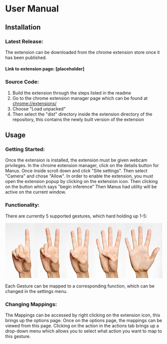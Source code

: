 # User Manual
## Installation
### Latest Release: 
The extension can be downloaded from the chrome extension store once it has been published. 
#### Link to extension page: [placeholder]
### Source Code: 
1. Build the extension through the steps listed in the readme
2. Go to the chrome extension manager page which can be found at <chrome://extensions/>
3. Choose "Load unpacked"
4. Then select the "dist" directory inside the extension directory of the repository, this contains the newly built version of the extension

## Usage
### Getting Started: 
Once the extension is installed, the extension must be given webcam privileges. 
In the chrome extension manager, click on the details button for Manus. 
Once inside scroll down and click "Site settings". 
Then select "Camera" and chose "Allow". 
In order to enable the extension, you must open the extension popup by clicking on the extension icon. 
Then clicking on the button which says "begin inference" 
Then Manus had utility will be active on the current window. 

### Functionality: 
There are currently 5 supported gestures, which hard holding up 1-5: 
<p align = center>
    <img src="image_assets/hands.jpg" alt="Hands holding up 1-5">
</p>
Each Gesture can be mapped to a corresponding function, which can be changed in the settings menu.

### Changing Mappings: 
The Mappings can be accessed by right clicking on the extension icon, this brings up the options page. 
Once on the options page, the mappings can be viewed from this page. 
Clicking on the action in the actions tab brings up a drop-down menu which allows you to select what action you want to map to this gesture. 
